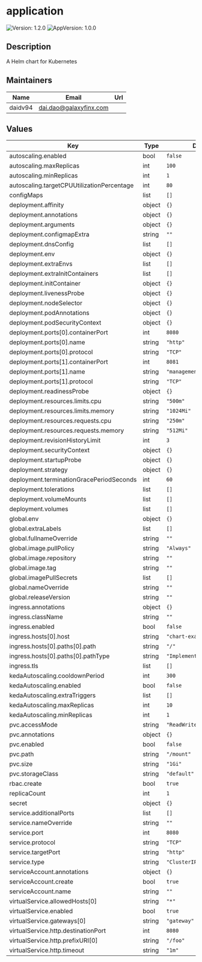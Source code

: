 # application

![Version: 1.2.0](https://img.shields.io/badge/Version-1.2.0-informational?style=flat-square)  ![AppVersion: 1.0.0](https://img.shields.io/badge/AppVersion-1.0.0-informational?style=flat-square)

## Description

A Helm chart for Kubernetes

## Maintainers

| Name | Email | Url |
| ---- | ------ | --- |
| daidv94 | <dai.dao@galaxyfinx.com> |  |

## Values

| Key | Type | Default | Description |
|-----|------|---------|-------------|
| autoscaling.enabled | bool | `false` |  |
| autoscaling.maxReplicas | int | `100` |  |
| autoscaling.minReplicas | int | `1` |  |
| autoscaling.targetCPUUtilizationPercentage | int | `80` |  |
| configMaps | list | `[]` |  |
| deployment.affinity | object | `{}` |  |
| deployment.annotations | object | `{}` |  |
| deployment.arguments | object | `{}` |  |
| deployment.configmapExtra | string | `""` |  |
| deployment.dnsConfig | list | `[]` |  |
| deployment.env | object | `{}` |  |
| deployment.extraEnvs | list | `[]` |  |
| deployment.extraInitContainers | list | `[]` |  |
| deployment.initContainer | object | `{}` |  |
| deployment.livenessProbe | object | `{}` |  |
| deployment.nodeSelector | object | `{}` |  |
| deployment.podAnnotations | object | `{}` |  |
| deployment.podSecurityContext | object | `{}` |  |
| deployment.ports[0].containerPort | int | `8080` |  |
| deployment.ports[0].name | string | `"http"` |  |
| deployment.ports[0].protocol | string | `"TCP"` |  |
| deployment.ports[1].containerPort | int | `8081` |  |
| deployment.ports[1].name | string | `"management"` |  |
| deployment.ports[1].protocol | string | `"TCP"` |  |
| deployment.readinessProbe | object | `{}` |  |
| deployment.resources.limits.cpu | string | `"500m"` |  |
| deployment.resources.limits.memory | string | `"1024Mi"` |  |
| deployment.resources.requests.cpu | string | `"250m"` |  |
| deployment.resources.requests.memory | string | `"512Mi"` |  |
| deployment.revisionHistoryLimit | int | `3` |  |
| deployment.securityContext | object | `{}` |  |
| deployment.startupProbe | object | `{}` |  |
| deployment.strategy | object | `{}` |  |
| deployment.terminationGracePeriodSeconds | int | `60` |  |
| deployment.tolerations | list | `[]` |  |
| deployment.volumeMounts | list | `[]` |  |
| deployment.volumes | list | `[]` |  |
| global.env | object | `{}` |  |
| global.extraLabels | list | `[]` |  |
| global.fullnameOverride | string | `""` |  |
| global.image.pullPolicy | string | `"Always"` |  |
| global.image.repository | string | `""` |  |
| global.image.tag | string | `""` |  |
| global.imagePullSecrets | list | `[]` |  |
| global.nameOverride | string | `""` |  |
| global.releaseVersion | string | `""` |  |
| ingress.annotations | object | `{}` |  |
| ingress.className | string | `""` |  |
| ingress.enabled | bool | `false` |  |
| ingress.hosts[0].host | string | `"chart-example.local"` |  |
| ingress.hosts[0].paths[0].path | string | `"/"` |  |
| ingress.hosts[0].paths[0].pathType | string | `"ImplementationSpecific"` |  |
| ingress.tls | list | `[]` |  |
| kedaAutoscaling.cooldownPeriod | int | `300` |  |
| kedaAutoscaling.enabled | bool | `false` |  |
| kedaAutoscaling.extraTriggers | list | `[]` |  |
| kedaAutoscaling.maxReplicas | int | `10` |  |
| kedaAutoscaling.minReplicas | int | `1` |  |
| pvc.accessMode | string | `"ReadWriteOnce"` |  |
| pvc.annotations | object | `{}` |  |
| pvc.enabled | bool | `false` |  |
| pvc.path | string | `"/mount"` |  |
| pvc.size | string | `"1Gi"` |  |
| pvc.storageClass | string | `"default"` |  |
| rbac.create | bool | `true` |  |
| replicaCount | int | `1` |  |
| secret | object | `{}` |  |
| service.additionalPorts | list | `[]` |  |
| service.nameOverride | string | `""` |  |
| service.port | int | `8080` |  |
| service.protocol | string | `"TCP"` |  |
| service.targetPort | string | `"http"` |  |
| service.type | string | `"ClusterIP"` |  |
| serviceAccount.annotations | object | `{}` |  |
| serviceAccount.create | bool | `true` |  |
| serviceAccount.name | string | `""` |  |
| virtualService.allowedHosts[0] | string | `"*"` |  |
| virtualService.enabled | bool | `true` |  |
| virtualService.gateways[0] | string | `"gateway"` |  |
| virtualService.http.destinationPort | int | `8080` |  |
| virtualService.http.prefixURI[0] | string | `"/foo"` |  |
| virtualService.http.timeout | string | `"1m"` |  |
